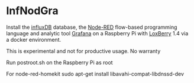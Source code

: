 # InfNodGra

Install the [influxDB] database, the [Node-RED] flow-based programming language and analytic tool [Grafana]
on a Raspberry Pi with [LoxBerry] 1.4 via a docker environment.

This is experimental and not for productive usage.
No warranty 

Run postroot.sh on the Raspberry Pi as root

For node-red-homekit 
sudo apt-get install libavahi-compat-libdnssd-dev

[influxDB]: https://www.influxdata.com
[Node-RED]: https://nodered.org
[Grafana]: https://grafana.com
[LoxBerry]: https://www.loxwiki.eu/display/LOXBERRY/LoxBerry

